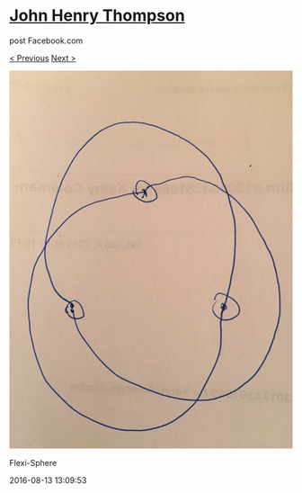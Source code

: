 # [John Henry Thompson](../README.md)
post Facebook.com

[< Previous](2016-08-13-2.md) [Next >](2016-08-13-4.md)

[![](../media/2016-08-13/Flexi-Sphere-2.jpg)](../README.md)

Flexi-Sphere

2016-08-13 13:09:53